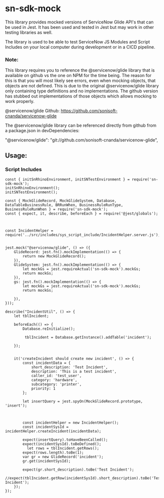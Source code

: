 # sn-sdk-mock


This library provides mocked versions of ServiceNow Glide API's that can be used in Jest.  It has been used and tested in Jest but may work in other testing libraries as well.

The library is used to be able to test ServiceNow JS Modules and Script Includes on your local computer during development or in a CICD pipeline.

### Note:
This library requires you to reference the @servicenow/glide library that is available on github vs the one on NPM for the time being. The reason for this is that you will most likely see errors, even when mocking objects, that objects are not defined.  This is due to the original @servicenow/glide library only containing type definitions and no implementations.  The github version has stubbed out implementations of those objects which allows mocking to work properly.

@servicenow/glide Github: https://github.com/sonisoft-cnanda/servicenow-glide

The @servicenow/glide library can be referenced directly from github from a package.json in devDependencies:

"@servicenow/glide": "git://github.com/sonisoft-cnanda/servicenow-glide",

## Usage:

### Script Includes


```
const { initSnRhinoEnvironment, initSNTestEnvironment } = require('sn-sdk-mock');
initSnRhinoEnvironment();
initSNTestEnvironment();

const { MockGlideRecord, MockGlideSystem, Database, DataTableBusinessRule, BRRunWhen, BusinessRuleRunType, BusinessRuleRunWhen } = require('sn-sdk-mock');
const { expect, it, describe, beforeEach } = require('@jest/globals');



const IncidentHelper = require('../src/includes/sys_script_include/IncidentHelper.server.js');


jest.mock("@servicenow/glide", () => ({ 
    GlideRecord: jest.fn().mockImplementation(() => {
        return new MockGlideRecord();
    }),
    GlideSystem: jest.fn().mockImplementation(() => {
        let mockGs = jest.requireActual('sn-sdk-mock').mockGs;
        return mockGs;
    }),
    gs: jest.fn().mockImplementation(() => {
        let mockGs = jest.requireActual('sn-sdk-mock').mockGs;
        return mockGs;
    
    }),
}));

describe("IncidentUtil", () => {
    let tblIncident;

    beforeEach(() => {
        Database.reInitialize();

         tblIncident = Database.getInstance().addTable('incident');
        
    });


    it('createIncident should create new incident', () => {
        const incidentData = {
            short_description: 'Test Incident',
            description: 'This is a test incident',
            caller_id: 'test_user',
            category: 'hardware',
            subcategory: 'printer',
            priority: 1
        };

        let insertQuery = jest.spyOn(MockGlideRecord.prototype, 'insert');

        

        const incidentHelper = new IncidentHelper();
        const incidentSysId = incidentHelper.createIncident(incidentData);

        expect(insertQuery).toHaveBeenCalled();
        expect(incidentSysId).toBeDefined();
          let rows = tblIncident.getRows();
        expect(rows.length).toBe(1);
        var gr = new GlideRecord('incident');
        gr.get(incidentSysId);
      
        expect(gr.short_description).toBe('Test Incident');
        //expect(tblIncident.getRow(incidentSysId).short_description).toBe('Test Incident');
    });
});


```
